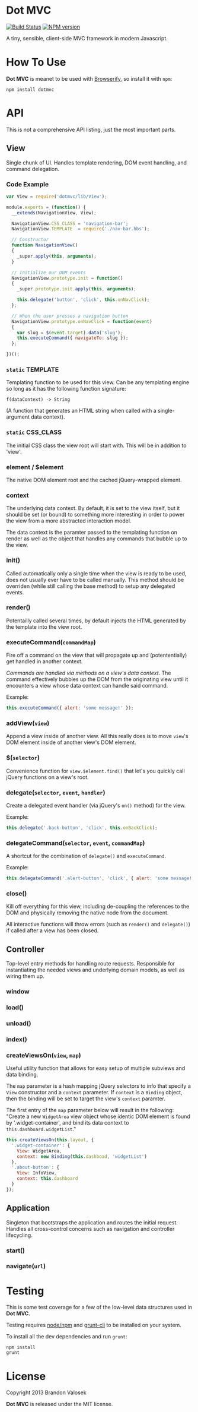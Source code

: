 # Dot MVC

[![Build Status](https://travis-ci.org/bvalosek/dotmvc.png?branch=master)](https://travis-ci.org/bvalosek/dotmvc)
[![NPM version](https://badge.fury.io/js/dotmvc.png)](http://badge.fury.io/js/dotmvc)

A tiny, sensible, client-side MVC framework in modern Javascript.

# How To Use

**Dot MVC** is meanet to be used with [Browserify](http://browserify.org/), so
install it with `npm`:

```
npm install dotmvc
```

# API

This is not a comprehensive API listing, just the most important parts.

## View

Single chunk of UI. Handles template rendering, DOM event handling, and command
delegation.

### Code Example

```javascript
var View = require('dotmvc/lib/View');

module.exports = (function() {
  __extends(NavigationView, View);

  NavigationView.CSS_CLASS = 'navigation-bar';
  NavigationView.TEMPLATE  = require('./nav-bar.hbs');

  // Constructor
  function NavigationView()
  {
    _super.apply(this, arguments);
  }

  // Initialize our DOM events
  NavigationView.prototype.init = function()
  {
    _super.prototype.init.apply(this, arguments);

    this.delegate('button', 'click', this.onNavClick);
  };

  // When the user presses a navigation button
  NavigationView.prototype.onNavClick = function(event)
  {
    var slug = $(event.target).data('slug');
    this.executeCommand({ navigateTo: slug });
  };

})();
```

### `static` TEMPLATE

Templating function to be used for this view. Can be any templating engine so
long as it has the following function signature:

```
f(dataContext) -> String
```

(A function that generates an HTML string when called with a single-argument
data context).

### `static` CSS_CLASS

The initial CSS class the view root will start with. This will be in addition
to 'view'.

### element / $element

The native DOM element root and the cached jQuery-wrapped element.

### context

The underlying data context. By default, it is set to the view itself, but it
should be set (or bound) to something more interesting in order to power the
view from a more abstracted interaction model.

The data context is the paramter passed to the templating function on render as
well as the object that handles any commands that bubble up to the view.

### init()

Called automatically only a single time when the view is ready to be used, does
not usually ever have to be called manually. This method should be overriden
(while still calling the base method) to setup any delegated events.

### render()

Potentailly called several times, by default injects the HTML generated by the
template into the view root.

### executeCommand(`commandMap`)

Fire off a command on the view that will propagate up and (potententially) get handled in another context.

*Commands are handled via methods on a view's data context*. The command
effectively bubbles up the DOM from the originating view until it encounters a
view whose data context can handle said command.

Example:

```javascript
this.executeCommand({ alert: 'some message!' });
```

### addView(`view`)

Append a view inside of another view. All this really does is to move `view`'s
DOM element inside of another view's DOM element.

### $(`selector`)

Convenience function for `view.$element.find()` that let's you quickly call
jQuery functions on a view's root.

### delegate(`selector`, `event`, `handler`)

Create a delegated event handler (via jQuery's `on()` method) for the view.

Example:

```javascript
this.delegate('.back-button', 'click', this.onBackClick);
```

### delegateCommand(`selector`, `event`, `commandMap`)

A shortcut for the combination of `delegate()` and `executeCommand`.

Example:

```javascript
this.delegateCommand('.alert-button', 'click', { alert: 'some message!' });
```

### close()

Kill off everything for this view, including de-coupling the references to the
DOM and physically removing the native node from the document.

All interactive functions will throw errors (such as `render()` and
`delegate()`) if called after a view has been closed.

## Controller

Top-level entry methods for handling route requests. Responsible for
instantiating the needed views and underlying domain models, as well as wiring
them up.

### window

### load()

### unload()

### index()

### createViewsOn(`view`, `map`)

Useful utility function that allows for easy setup of multiple subviews and
data binding.

The `map` parameter is a hash mapping jQuery selectors to info that specify a
`View` constructor and a `context` parameter. If `context` is a `Binding`
object, then the binding will be set to target the view's `context` paramter.

The first entry of the `map` parameter below will result in the following:
"Create a new `WidgetArea` view object whose identic DOM element is found by
'.widget-container', and bind its data context to `this.dashboard.widgetList`."

```javascript
this.createViewsOn(this.layout, {
  '.widget-container': {
    View: WidgetArea,
    context: new Binding(this.dashboad, 'widgetList')
  },
  '.about-button': {
    View: InfoView,
    context: this.dashboard
  }
});
```

## Application

Singleton that bootstraps the application and routes the initial request.
Handles all cross-control concerns such as navigation and controller
lifecycling.

### start()

### navigate(`url`)

# Testing

This is some test coverage for a few of the low-level data structures used in
**Dot MVC**.

Testing requires [node/npm](http://nodejs.org) and
[grunt-cli](https://github.com/gruntjs/grunt-cli) to be installed on your
system.

To install all the dev dependencies and run `grunt`:

```
npm install
grunt
```

# License
Copyright 2013 Brandon Valosek

**Dot MVC** is released under the MIT license.

